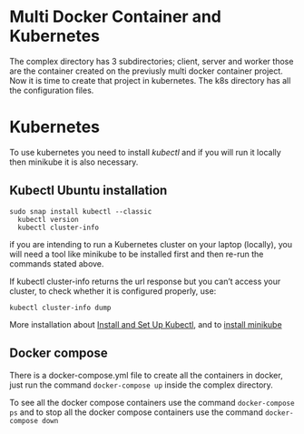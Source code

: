 # Multi Docker Container and Kubernetes

The complex directory has 3 subdirectories; client, server and worker those are the container created on the previusly multi docker container project. Now it is time to create that project in kubernetes. The k8s directory has all the configuration files.

# Kubernetes
To use kubernetes you need to install *kubectl* and if you will run it locally then minikube it is also necessary.

## Kubectl Ubuntu installation
  ```shell
  sudo snap install kubectl --classic
    kubectl version
    kubectl cluster-info
```

if you are intending to run a Kubernetes cluster on your laptop (locally), you will need a tool like minikube to be installed first and then re-run the commands stated above.

If kubectl cluster-info returns the url response but you can’t access your cluster, to check whether it is configured properly, use:
```shell
kubectl cluster-info dump
```
More installation about [Install and Set Up Kubectl](https://kubernetes.io/docs/tasks/tools/install-kubectl/#install-with-snap-on-ubuntu "Install and Set Up Kubectl"), and to [install minikube](https://kubernetes.io/docs/tasks/tools/install-minikube/ "install minikube")

## Docker compose
There is a docker-compose.yml file to create all the containers in docker, just run the command `docker-compose up` inside the complex directory.

To see all the docker compose containers use the command `docker-compose ps` and to stop all the docker compose containers use the command `docker-compose down`
